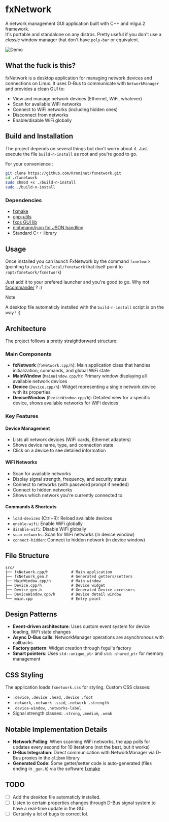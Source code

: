 # fxNetwork

A network management GUI application built with C++ and mlgui.2 framework.  
It's portable and standalone on any distros. Pretty useful if you don't use a *classic* window manager that don't have `poly-bar` or equivalent.

![Demo](https://motion-live.com/fxos/data/fxcommander-demo.gif)

## What the fuck is this?

fxNetwork is a desktop application for managing network devices and connections on Linux. It uses D-Bus to communicate with `NetworkManager` and provides a clean GUI to:

- View and manage network devices (Ethernet, WiFi, whatever)
- Scan for available WiFi networks
- Connect to WiFi networks (including hidden ones)
- Disconnect from networks
- Enable/disable WiFi globally

## Build and Installation

The project depends on several things but don't worry about it. 
Just execute the file `build-n-install` as root and you're good to go. 

For your convenience : 
```bash
git clone https://github.com/Rrominet/fxnetwork.git
cd ./fxnetwork
sudo chmod +x ./build-n-install
sudo ./build-n-install
```

### Dependencies

- [fxmake](https://github.com/Rrominet/py-utils/tree/main/build)
- [cpp-utils](https://github.com/Rrominet/cpp-utils)
- [fxos GUI lib](https://github.com/Rrominet/fxos_gui-lib)
- [nlohmann/json for JSON handling](https://github.com/nlohmann/json)
- Standard C++ library


## Usage 

Once installed you can launch FxNetwork by the command `fxnetwork` (pointing to `/usr/lib/local/fxnetwork` that itself point to `/opt/fxnetwork/fxnetwork`)

Just add it to your prefered launcher and you're good to go.
Why not [fxcommander](https://github.com/Rrominet/fxcommander.git) ? :)

> [!NOTE]
> A desktop file automaticly installed with the `build-n-install` script is on the way ! :)

## Architecture

The project follows a pretty straightforward structure:

### Main Components

- **fxNetwork** (`fxNetwork.cpp/h`): Main application class that handles initialization, commands, and global WiFi state
- **MainWindow** (`MainWindow.cpp/h`): Primary window displaying all available network devices
- **Device** (`Device.cpp/h`): Widget representing a single network device with its properties
- **DeviceWindow** (`DeviceWindow.cpp/h`): Detailed view for a specific device, shows available networks for WiFi devices

### Key Features

#### Device Management
- Lists all network devices (WiFi cards, Ethernet adapters)
- Shows device name, type, and connection state
- Click on a device to see detailed information

#### WiFi Networks
- Scan for available networks
- Display signal strength, frequency, and security status
- Connect to networks (with password prompt if needed)
- Connect to hidden networks
- Shows which network you're currently connected to

#### Commands & Shortcuts
- `load-devices` (Ctrl+R): Reload available devices
- `enable-wifi`: Enable WiFi globally
- `disable-wifi`: Disable WiFi globally
- `scan-networks`: Scan for WiFi networks (in device window)
- `connect-hidden`: Connect to hidden network (in device window)

## File Structure

```
src/
├── fxNetwork.cpp/h          # Main application
├── fxNetwork_gen.h          # Generated getters/setters
├── MainWindow.cpp/h         # Main window
├── Device.cpp/h             # Device widget
├── Device_gen.h             # Generated Device accessors
├── DeviceWindow.cpp/h       # Device detail window
└── main.cpp                 # Entry point
```

## Design Patterns

- **Event-driven architecture**: Uses custom event system for device loading, WiFi state changes
- **Async D-Bus calls**: NetworkManager operations are asynchronous with callbacks
- **Factory pattern**: Widget creation through fxgui's factory
- **Smart pointers**: Uses `std::unique_ptr` and `std::shared_ptr` for memory management

## CSS Styling

The application loads `fxnetwork.css` for styling. Custom CSS classes:
- `.device`, `.device .head`, `.device .foot`
- `.network`, `.network .ssid`, `.network .strength`
- `.device-window`, `.networks-label`
- Signal strength classes: `.strong`, `.medium`, `.weak`

## Notable Implementation Details

- **Network Polling**: When scanning WiFi networks, the app polls for updates every second for 10 iterations (not the best, but it works)
- **D-Bus Integration**: Direct communication with NetworkManager via D-Bus proxies in the `glibmm` library
- **Generated Code**: Some getter/setter code is auto-generated (files ending in `_gen.h`) via the software [fxmake]()


## TODO

 - [ ] Add the *desktop* file automaticly installed.
 - [ ] Listen to certain properties changes through D-Bus signal system to have a real-time update in the GUI.
 - [ ] Certainly a lot of bugs to correct lol.
